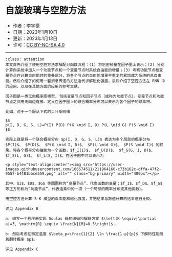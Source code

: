 # 自旋玻璃与空腔方法

- 作者：李宇豪
- 日期：2023年1月10日
- 更新：2023年1月13日
- 许可：<a rel="license" href="http://creativecommons.org/licenses/by-nc-sa/4.0/">CC BY-NC-SA 4.0</a>
  
---
`````{admonition} 摘要
:class: attention
本文首先介绍了使用空腔方法求解配分函数流程：(1) 将哈密顿量在因子图上表示；(2) 分别计算向系统中加入一个功能节点和一个变量节点时系统自由能的增量；(3) 考察功能节点和变量节点在计算自由能时的重叠部分，将各个节点的自由能增量不重复的累加成为系统的总自由能。然后介绍了如何用一套消息传递的方法迭代求解磁化强度，最后介绍了空腔方法在 RNN 中的应用，以及在其他方面的应用的参考文献。
`````
```{admonition} 预备知识：因子图
因子图是一类无向概率图模型, 包括变量节点和因子节点（或称为功能节点）。变量节点和功能节点之间用无向边连接。定义在因子图上的联合概率分布可以表示为各个因子的联乘积。

比如，对于一个服从下式的贝叶斯网络

$$
p(I, D, G, S, L)=P(I) P(D) P(G \mid I, D) P(L \mid G) P(S \mid I)
$$

实际上就是将一个联合概率分布 $p(I, D, G, S, L)$ 表达为多个局部的概率分布 $P(I)$、 $P(D)$、 $P(G \mid I, D)$、 $P(L \mid G)$、 $P(S \mid I)$ 的联乘。将各个概率分布抽象为一个函数，$f_I(I)$、 $f_D(D)$、 $f_G(G, I, D)$、 $f_S(L, G)$、 $f_L(S, I)$，在因子图中可以表示为

<p style="text-align:center"><img src="https://user-images.githubusercontent.com/106574511/211964166-c73b162c-dffa-47f2-9557-b4481bbce559.png" alt="" class="bg-primary" width="400px"></p>

其中，$I$、$D$、$G$ 等圆圈称为“变量节点”，代表函数的变量；$f_I$、$f_D$、$f_G$ 等正方形称为“功能节点”，代表连乘中的一项（一个局部的概率分布或其他函数）。
```

```{admonition} Assignment 1
用空腔方法计算 S-K 模型的自由能和磁化强度，并把结果与数值计算的结果进行比较。

详见 Appendix B
```

```{admonition} Assignment 2
a: 编写一个程序来实现 Soulas 码的编码和解码方案 $\left(K \equiv|\partial a|=3, \mathrm{R} \equiv \frac{N}{M}=0.5\right)$；

b: 然后考虑在特定温度 $\beta_p=\frac{1}{2} \ln \frac{1-p}{p}$ 下解码性能随着翻转概率 $p$。

详见 Appendix C
```

